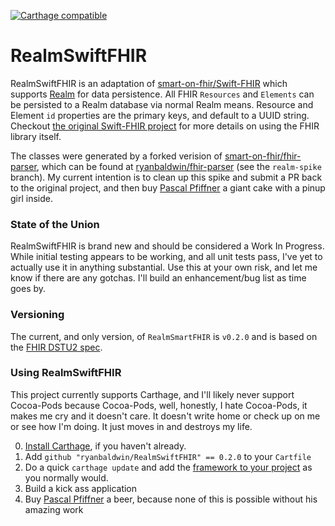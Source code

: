 [![Carthage compatible](https://img.shields.io/badge/Carthage-compatible-4BC51D.svg?style=flat)](https://github.com/Carthage/Carthage)

# RealmSwiftFHIR
RealmSwiftFHIR is an adaptation of [smart-on-fhir/Swift-FHIR](https://github.com/smart-on-fhir/Swift-FHIR/) which supports [Realm](https://realm.io) for data persistence. All FHIR `Resources` and `Elements` can be persisted to a Realm database via normal Realm means. Resource and Element `id` properties are the primary keys, and default to a UUID string. Checkout [the original Swift-FHIR project](https://github.com/smart-on-fhir/Swift-FHIR/) for more details on using the FHIR library itself.

The classes were generated by a forked verision of [smart-on-fhir/fhir-parser](https://github.com/smart-on-fhir/fhir-parser), which can be found at [ryanbaldwin/fhir-parser](https://github.com/ryanbaldwin/fhir-parser) (see the `realm-spike` branch). My current intention is to clean up this spike and submit a PR back to the original project, and then buy [Pascal Pfiffner](https://github.com/p2) a giant cake with a pinup girl inside.

### State of the Union
RealmSwiftFHIR is brand new and should be considered a Work In Progress. While initial testing appears to be working, and all unit tests pass, I've yet to actually use it in anything substantial. Use this at your own risk, and let me know if there are any gotchas. I'll build an enhancement/bug list as time goes by.

### Versioning
The current, and only version, of `RealmSmartFHIR` is `v0.2.0` and is based on the [FHIR DSTU2 spec](https://www.hl7.org/fhir/DSTU2/).

### Using RealmSwiftFHIR
This project currently supports Carthage, and I'll likely never support Cocoa-Pods because Cocoa-Pods, well, honestly, I hate Cocoa-Pods, it makes me cry and it doesn't care. It doesn't write home or check up on me or see how I'm doing. It just moves in and destroys my life. 

0. [Install Carthage](https://github.com/Carthage/Carthage), if you haven't already.
1. Add `github "ryanbaldwin/RealmSwiftFHIR" == 0.2.0` to your `Cartfile`
2. Do a quick `carthage update` and add the [framework to your project](https://github.com/Carthage/Carthage#adding-frameworks-to-an-application) as you normally would.
3. Build a kick ass application
4. Buy [Pascal Pfiffner](https://github.com/p2) a beer, because none of this is possible without his amazing work
